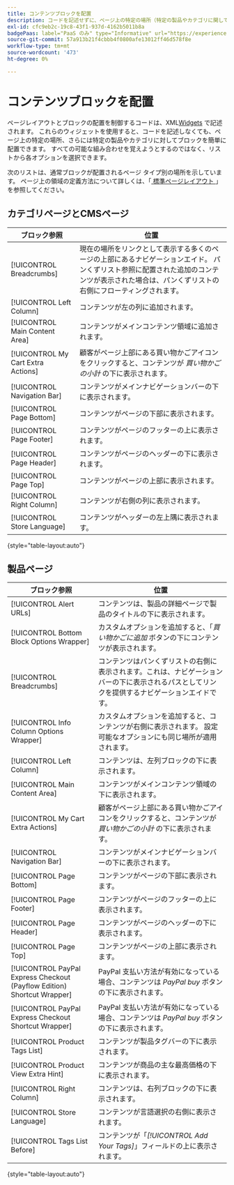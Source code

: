 ```yaml
---
title: コンテンツブロックを配置
description: コードを記述せずに、ページ上の特定の場所（特定の製品やカテゴリに関しても）にブロックを配置します
exl-id: cfc9eb2c-19c8-43f1-937d-4162b5011b8a
badgePaas: label="PaaS のみ" type="Informative" url="https://experienceleague.adobe.com/en/docs/commerce/user-guides/product-solutions" tooltip="Adobe Commerce on Cloud プロジェクト（Adobeが管理する PaaS インフラストラクチャ）およびオンプレミスプロジェクトにのみ適用されます。"
source-git-commit: 57a913b21f4cbbb4f0800afe13012ff46d578f8e
workflow-type: tm+mt
source-wordcount: '473'
ht-degree: 0%

---
```


# コンテンツブロックを配置

ページレイアウトとブロックの配置を制御するコードは、XML[Widgets](widgets.md) で記述されます。 これらのウィジェットを使用すると、コードを記述しなくても、ページ上の特定の場所、さらには特定の製品やカテゴリに対してブロックを簡単に配置できます。 すべての可能な組み合わせを覚えようとするのではなく、リストから各オプションを選択できます。

次のリストは、通常ブロックが配置されるページ タイプ別の場所を示しています。 ページ上の領域の定義方法について詳しくは、「[ 標準ページレイアウト ](page-layout.md#standard-page-layouts)」を参照してください。

## カテゴリページとCMSページ

| ブロック参照 | 位置 |
|----------|-------- |
| [!UICONTROL Breadcrumbs] | 現在の場所をリンクとして表示する多くのページの上部にあるナビゲーションエイド。 パンくずリスト参照に配置された追加のコンテンツが表示された場合は、パンくずリストの右側にフローティングされます。 |
| [!UICONTROL Left Column] | コンテンツが左の列に追加されます。 |
| [!UICONTROL Main Content Area] | コンテンツがメインコンテンツ領域に追加されます。 |
| [!UICONTROL My Cart Extra Actions] | 顧客がページ上部にある買い物かごアイコンをクリックすると、コンテンツが _買い物かごの小計_ の下に表示されます。 |
| [!UICONTROL Navigation Bar] | コンテンツがメインナビゲーションバーの下に表示されます。 |
| [!UICONTROL Page Bottom] | コンテンツがページの下部に表示されます。 |
| [!UICONTROL Page Footer] | コンテンツがページのフッターの上に表示されます。 |
| [!UICONTROL Page Header] | コンテンツがページのヘッダーの下に表示されます。 |
| [!UICONTROL Page Top] | コンテンツがページの上部に表示されます。 |
| [!UICONTROL Right Column] | コンテンツが右側の列に表示されます。 |
| [!UICONTROL Store Language] | コンテンツがヘッダーの左上隅に表示されます。 |

{style="table-layout:auto"}

## 製品ページ

| ブロック参照 | 位置 |
|----------|-------- |
| [!UICONTROL Alert URLs] | コンテンツは、製品の詳細ページで製品のタイトルの下に表示されます。 |
| [!UICONTROL Bottom Block Options Wrapper] | カスタムオプションを追加すると、「_買い物かごに追加_ ボタンの下にコンテンツが表示されます。 |
| [!UICONTROL Breadcrumbs] | コンテンツはパンくずリストの右側に表示されます。これは、ナビゲーションバーの下に表示されるパスとしてリンクを提供するナビゲーションエイドです。 |
| [!UICONTROL Info Column Options Wrapper] | カスタムオプションを追加すると、コンテンツが右側に表示されます。 設定可能なオプションにも同じ場所が適用されます。 |
| [!UICONTROL Left Column] | コンテンツは、左列ブロックの下に表示されます。 |
| [!UICONTROL Main Content Area] | コンテンツがメインコンテンツ領域の下に表示されます。 |
| [!UICONTROL My Cart Extra Actions] | 顧客がページ上部にある買い物かごアイコンをクリックすると、コンテンツが _買い物かごの小計_ の下に表示されます。 |
| [!UICONTROL Navigation Bar] | コンテンツがメインナビゲーションバーの下に表示されます。 |
| [!UICONTROL Page Bottom] | コンテンツがページの下部に表示されます。 |
| [!UICONTROL Page Footer] | コンテンツがページのフッターの上に表示されます。 |
| [!UICONTROL Page Header] | コンテンツがページのヘッダーの下に表示されます。 |
| [!UICONTROL Page Top] | コンテンツがページの上部に表示されます。 |
| [!UICONTROL PayPal Express Checkout (Payflow Edition) Shortcut Wrapper] | PayPal 支払い方法が有効になっている場合、コンテンツは _PayPal buy_ ボタンの下に表示されます。 |
| [!UICONTROL PayPal Express Checkout Shortcut Wrapper] | PayPal 支払い方法が有効になっている場合、コンテンツは _PayPal buy_ ボタンの下に表示されます。 |
| [!UICONTROL Product Tags List] | コンテンツが製品タグバーの下に表示されます。 |
| [!UICONTROL Product View Extra Hint] | コンテンツが商品の主な最高価格の下に表示されます。 |
| [!UICONTROL Right Column] | コンテンツは、右列ブロックの下に表示されます。 |
| [!UICONTROL Store Language] | コンテンツが言語選択の右側に表示されます。 |
| [!UICONTROL Tags List Before] | コンテンツが「_[!UICONTROL Add Your Tags]_」フィールドの上に表示されます。 |

{style="table-layout:auto"}
